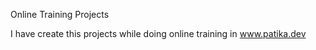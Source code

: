 Online Training Projects

I have create this projects while doing online training in www.patika.dev
